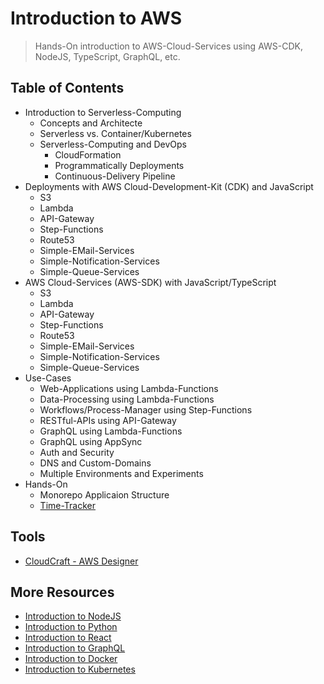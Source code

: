 # Introduction to AWS

> Hands-On introduction to AWS-Cloud-Services using AWS-CDK, NodeJS, TypeScript, GraphQL, etc.

## Table of Contents

* Introduction to Serverless-Computing
  * Concepts and Architecte
  * Serverless vs. Container/Kubernetes
  * Serverless-Computing and DevOps
    * CloudFormation
    * Programmatically Deployments
    * Continuous-Delivery Pipeline
* Deployments with AWS Cloud-Development-Kit (CDK) and JavaScript
  * S3
  * Lambda
  * API-Gateway
  * Step-Functions
  * Route53
  * Simple-EMail-Services
  * Simple-Notification-Services
  * Simple-Queue-Services
* AWS Cloud-Services (AWS-SDK) with JavaScript/TypeScript
  * S3
  * Lambda
  * API-Gateway
  * Step-Functions
  * Route53
  * Simple-EMail-Services
  * Simple-Notification-Services
  * Simple-Queue-Services
* Use-Cases
  * Web-Applications using Lambda-Functions
  * Data-Processing using Lambda-Functions
  * Workflows/Process-Manager using Step-Functions
  * RESTful-APIs using API-Gateway
  * GraphQL using Lambda-Functions
  * GraphQL using AppSync
  * Auth and Security
  * DNS and Custom-Domains
  * Multiple Environments and Experiments
* Hands-On
  * Monorepo Applicaion Structure
  * [Time-Tracker](./examples/time-tracker/README.md)

## Tools

* [CloudCraft - AWS Designer](https://cloudcraft.co)

## More Resources

* [Introduction to NodeJS](https://github.com/mikebild/introduction-nodejs)
* [Introduction to Python](https://github.com/mikebild/introduction-python)
* [Introduction to React](https://github.com/mikebild/introduction-react)
* [Introduction to GraphQL](https://github.com/mikebild/introduction-graphql)
* [Introduction to Docker](https://github.com/mikebild/introduction-docker)
* [Introduction to Kubernetes](https://github.com/mikebild/introduction-kubernetes)